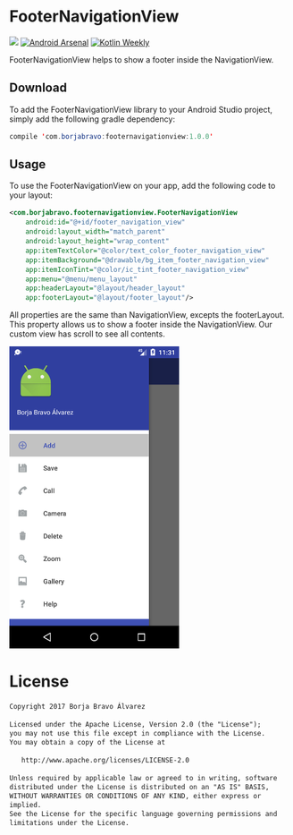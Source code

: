 # FooterNavigationView

[![](https://jitpack.io/v/borjabravo10/FooterNavigationView.svg)](https://jitpack.io/#borjabravo10/FooterNavigationView)
[![Android Arsenal](https://img.shields.io/badge/Android%20Arsenal-SimpleRatingBar-green.svg?style=true)](https://android-arsenal.com/details/1/5401)
[![Kotlin Weekly](http://img.shields.io/badge/Kotlin%20Weekly-%2331-2CB3E5.svg?style=flat)](http://us12.campaign-archive1.com/?u=f39692e245b94f7fb693b6d82&id=6605c39b6f&e=[UNIQID])

FooterNavigationView helps to show a footer inside the NavigationView.

## Download
To add the FooterNavigationView library to your Android Studio project, simply add the following gradle dependency:
```java
compile 'com.borjabravo:footernavigationview:1.0.0'
```

## Usage

To use the FooterNavigationView on your app, add the following code to your layout:

```xml
<com.borjabravo.footernavigationview.FooterNavigationView
    android:id="@+id/footer_navigation_view"
    android:layout_width="match_parent"
    android:layout_height="wrap_content"
    app:itemTextColor="@color/text_color_footer_navigation_view"    
    app:itemBackground="@drawable/bg_item_footer_navigation_view"   
    app:itemIconTint="@color/ic_tint_footer_navigation_view"        
    app:menu="@menu/menu_layout"
    app:headerLayout="@layout/header_layout"
    app:footerLayout="@layout/footer_layout"/>
```    
All properties are the same than NavigationView, excepts the footerLayout. This property allows us to show a footer inside the NavigationView. Our custom view has scroll to see all contents.

![FooterNavigationView](FooterNavigationView.png)

License
=======

    Copyright 2017 Borja Bravo Álvarez

    Licensed under the Apache License, Version 2.0 (the "License");
    you may not use this file except in compliance with the License.
    You may obtain a copy of the License at

       http://www.apache.org/licenses/LICENSE-2.0

    Unless required by applicable law or agreed to in writing, software
    distributed under the License is distributed on an "AS IS" BASIS,
    WITHOUT WARRANTIES OR CONDITIONS OF ANY KIND, either express or implied.
    See the License for the specific language governing permissions and
    limitations under the License.
